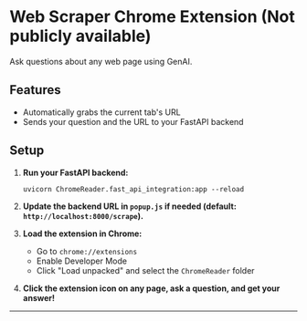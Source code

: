 # Web Scraper Chrome Extension (Not publicly available)

Ask questions about any web page using GenAI.

## Features

- Automatically grabs the current tab's URL
- Sends your question and the URL to your FastAPI backend

## Setup

1. **Run your FastAPI backend:**

   ```
   uvicorn ChromeReader.fast_api_integration:app --reload
   ```

2. **Update the backend URL in `popup.js` if needed (default: `http://localhost:8000/scrape`).**

3. **Load the extension in Chrome:**

   - Go to `chrome://extensions`
   - Enable Developer Mode
   - Click "Load unpacked" and select the `ChromeReader` folder

4. **Click the extension icon on any page, ask a question, and get your answer!**

---


